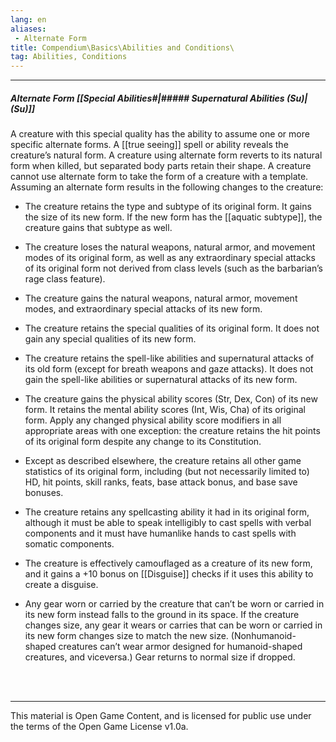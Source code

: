 ```yaml
---
lang: en
aliases:
 - Alternate Form
title: Compendium\Basics\Abilities and Conditions\
tag: Abilities, Conditions
---
```


---
##### Alternate Form [[Special Abilities#|##### Supernatural Abilities (Su)|(Su)]]

A creature with this special quality has the ability to assume one or more specific alternate forms. A [[true seeing]] spell or ability reveals the creature’s natural form. A creature using alternate form reverts to its natural form when killed, but separated body parts retain their shape. A creature cannot use alternate form to take the form of a creature with a template. Assuming an alternate form results in the following changes to the creature:

- The creature retains the type and subtype of its original form. It gains the size of its new form. If the new form has the [[aquatic subtype]], the creature gains that subtype as well.
    
- The creature loses the natural weapons, natural armor, and movement modes of its original form, as well as any extraordinary special attacks of its original form not derived from class levels (such as the barbarian’s rage class feature).
    
- The creature gains the natural weapons, natural armor, movement modes, and extraordinary special attacks of its new form.
    
- The creature retains the special qualities of its original form. It does not gain any special qualities of its new form.
    
- The creature retains the spell-like abilities and supernatural attacks of its old form (except for breath weapons and gaze attacks). It does not gain the spell-like abilities or supernatural attacks of its new form.
    
- The creature gains the physical ability scores (Str, Dex, Con) of its new form. It retains the mental ability scores (Int, Wis, Cha) of its original form. Apply any changed physical ability score modifiers in all appropriate areas with one exception: the creature retains the hit points of its original form despite any change to its Constitution.
    
- Except as described elsewhere, the creature retains all other game statistics of its original form, including (but not necessarily limited to) HD, hit points, skill ranks, feats, base attack bonus, and base save bonuses.
    
- The creature retains any spellcasting ability it had in its original form, although it must be able to speak intelligibly to cast spells with verbal components and it must have humanlike hands to cast spells with somatic components.
    
- The creature is effectively camouflaged as a creature of its new form, and it gains a +10 bonus on [[Disguise]] checks if it uses this ability to create a disguise.
    
- Any gear worn or carried by the creature that can’t be worn or carried in its new form instead falls to the ground in its space. If the creature changes size, any gear it wears or carries that can be worn or carried in its new form changes size to match the new size. (Nonhumanoid-shaped creatures can’t wear armor designed for humanoid-shaped creatures, and viceversa.) Gear returns to normal size if dropped.

<br><br>

---

This material is Open Game Content, and is licensed for public use under the terms of the Open Game License v1.0a.
